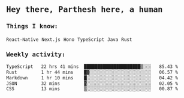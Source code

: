 <samp>
    <h2>Hey there, Parthesh here, a human</h2>
    <h3>Things I know: </h3>
    <code>React-Native</code> <code>Next.js</code> <code>Hono</code> <code>TypeScript</code> <code>Java</code> <code>Rust</code>
    <h3>Weekly activity:</h3>
<!--START_SECTION:waka-->

```txt
TypeScript   22 hrs 41 mins  █████████████████████▒░░░   85.43 %
Rust         1 hr 44 mins    █▓░░░░░░░░░░░░░░░░░░░░░░░   06.57 %
Markdown     1 hr 10 mins    █░░░░░░░░░░░░░░░░░░░░░░░░   04.42 %
JSON         32 mins         ▓░░░░░░░░░░░░░░░░░░░░░░░░   02.05 %
CSS          13 mins         ▒░░░░░░░░░░░░░░░░░░░░░░░░   00.87 %
```

<!--END_SECTION:waka-->
</samp>
